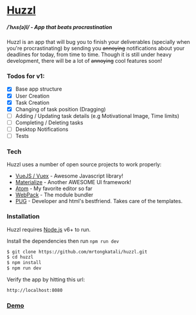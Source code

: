 # [Huzzl](http://huzzl.crazyapp.cloud/)
##### /ˈhʌs(ə)l/ - App that beats procrastination

Huzzl is an app that will bug you to finish your deliverables (specially when you're procrastinating) by sending you ~~annoying~~ notifications about your deadlines for today, from time to time. Though it is still under heavy development, there will be a lot of ~~annoying~~ cool features soon!

### Todos for v1:
- [x] Base app structure
- [x] User Creation
- [x] Task Creation
- [x] Changing of task position (Dragging)
- [ ] Adding / Updating task details (e.g Motivational Image, Time limits)
- [ ] Completing / Deleting tasks
- [ ] Desktop Notifications
- [ ] Tests

### Tech

Huzzl uses a number of open source projects to work properly:

* [VueJS / Vuex](https://vuejs.org/) - Awesome Javascript library!
* [Materialize](http://materializecss.com/) - Another AWESOME UI framework!
* [Atom](https://atom.io/) - My favorite editor so far
* [WebPack](https://webpack.github.io/) - The module bundler
* [PUG](https://pugjs.org/api/getting-started.html) - Developer and html's bestfriend. Takes care of the templates.

### Installation

Huzzl requires [Node.js](https://nodejs.org/) v6+ to run.

Install the dependencies then run `npm run dev`

```sh
$ git clone https://github.com/mrtongkatali/huzzl.git
$ cd huzzl
$ npm install
$ npm run dev
```

Verify the app by hitting this url:
```sh
http://localhost:8080
```

### [Demo](http://huzzl.crazyapp.cloud/)
